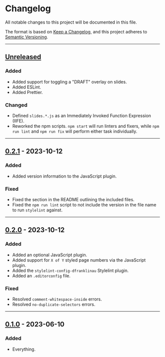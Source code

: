 # Changelog

All notable changes to this project will be documented in this file.

The format is based on [Keep a Changelog](https://keepachangelog.com/en/1.0.0/),
and this project adheres to [Semantic
Versioning](https://semver.org/spec/v2.0.0.html).

---

## [Unreleased]

### Added

- Added support for toggling a "DRAFT" overlay on slides.
- Added ESLint.
- Added Prettier.

### Changed

- Defined `slides.*.js` as an Immediately Invoked Function Expression (IIFE).
- Reworked the npm scripts. `npm start` will run linters and fixers, while `npm
  run lint` and `npm run fix` will perform either task individually.

---

## [0.2.1] - 2023-10-12

### Added

- Added version information to the JavaScript plugin.

### Fixed

- Fixed the section in the README outlining the included files.
- Fixed the `npm run lint` script to not include the version in the file name to
  run `stylelint` against.

---

## [0.2.0] - 2023-10-12

### Added

- Added an optional JavaScript plugin.
- Added support for `X of Y` styled page numbers via the JavaScript plugin.
- Added the `stylelint-config-dfranklinau` Stylelint plugin.
- Added an `.editorconfig` file.

### Fixed

- Resolved `comment-whitespace-inside` errors.
- Resolved `no-duplicate-selectors` errors.

---

## [0.1.0] - 2023-06-10

### Added

- Everything.

[Unreleased]: https://github.com/dfranklinau/website-generator/compare/v0.2.1...HEAD
[0.2.1]: https://github.com/dfranklinau/website-generator/releases/tag/v0.2.1
[0.2.0]: https://github.com/dfranklinau/website-generator/releases/tag/v0.2.0
[0.1.0]: https://github.com/dfranklinau/website-generator/releases/tag/v0.1.0
